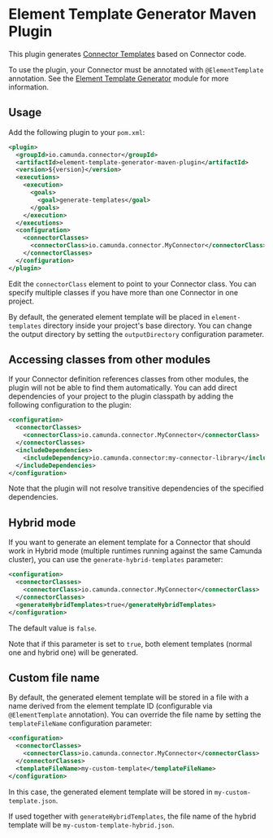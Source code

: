 # Element Template Generator Maven Plugin

This plugin generates [Connector Templates](https://docs.camunda.io/docs/components/connectors/custom-built-connectors/connector-templates/)
based on Connector code.

To use the plugin, your Connector must be annotated with `@ElementTemplate` annotation.
See the [Element Template Generator](../element-template-generator) module for more information.

## Usage

Add the following plugin to your `pom.xml`:

```xml
<plugin>
  <groupId>io.camunda.connector</groupId>
  <artifactId>element-template-generator-maven-plugin</artifactId>
  <version>${version}</version>
  <executions>
    <execution>
      <goals>
        <goal>generate-templates</goal>
      </goals>
    </execution>
  </executions>
  <configuration>
    <connectorClasses>
      <connectorClass>io.camunda.connector.MyConnector</connectorClass>
    </connectorClasses>
  </configuration>
</plugin>
```

Edit the `connectorClass` element to point to your Connector class. You can specify multiple
classes if you have more than one Connector in one project.

By default, the generated element template will be placed in `element-templates` directory inside
your project's base directory. You can change the output directory by setting the `outputDirectory`
configuration parameter.

## Accessing classes from other modules

If your Connector definition references classes from other modules, the plugin will not be able
to find them automatically. You can add direct dependencies of your project to the plugin classpath
by adding the following configuration to the plugin:

```xml
<configuration>
  <connectorClasses>
    <connectorClass>io.camunda.connector.MyConnector</connectorClass>
  </connectorClasses>
  <includeDependencies>
    <includeDependency>io.camunda.connector:my-connector-library</includeDependency>
  </includeDependencies>
</configuration>
```

Note that the plugin will not resolve transitive dependencies of the specified dependencies.

## Hybrid mode

If you want to generate an element template for a Connector that should work in Hybrid mode
(multiple runtimes running against the same Camunda cluster), you can use the 
`generate-hybrid-templates` parameter:

```xml
<configuration>
  <connectorClasses>
    <connectorClass>io.camunda.connector.MyConnector</connectorClass>
  </connectorClasses>
  <generateHybridTemplates>true</generateHybridTemplates>
</configuration>
```

The default value is `false`.

Note that if this parameter is set to `true`, both element templates (normal one and hybrid one)
will be generated.

## Custom file name

By default, the generated element template will be stored in a file with a name derived from
the element template ID (configurable via `@ElementTemplate` annotation). You can override
the file name by setting the `templateFileName` configuration parameter:

```xml
<configuration>
  <connectorClasses>
    <connectorClass>io.camunda.connector.MyConnector</connectorClass>
  </connectorClasses>
  <templateFileName>my-custom-template</templateFileName>
</configuration>
```

In this case, the generated element template will be stored in `my-custom-template.json`.

If used together with `generateHybridTemplates`, the file name of the hybrid template will be 
`my-custom-template-hybrid.json`.
